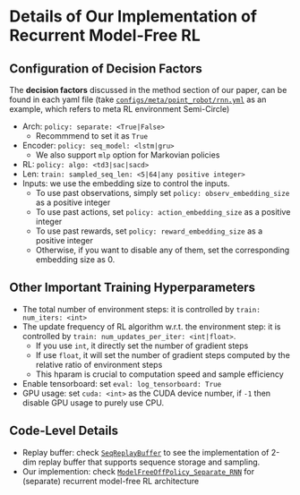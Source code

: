 # Details of Our Implementation of Recurrent Model-Free RL

## Configuration of Decision Factors

The **decision factors** discussed in the method section of our paper, can be found in each yaml file (take [`configs/meta/point_robot/rnn.yml`](../configs/meta/point_robot/rnn.yml) as an example, which refers to meta RL environment Semi-Circle)

- Arch: `policy: separate: <True|False>` 
    - Recommmend to set it as `True`
- Encoder: `policy: seq_model: <lstm|gru>`
    - We also support `mlp` option for Markovian policies
- RL: `policy: algo: <td3|sac|sacd>`
- Len: `train: sampled_seq_len: <5|64|any positive integer>`
- Inputs: we use the embedding size to control the inputs. 
    - To use past observations, simply set `policy: observ_embedding_size` as a positive integer
    - To use past actions, set `policy: action_embedding_size` as a positive integer
    - To use past rewards, set `policy: reward_embedding_size` as a positive integer
    - Otherwise, if you want to disable any of them, set the corresponding embedding size as 0.

## Other Important Training Hyperparameters

- The total number of environment steps: it is controlled by `train: num_iters: <int>` 
- The update frequency of RL algorithm w.r.t. the environment step: it is controlled by `train: num_updates_per_iter: <int|float>`.
    - If you use `int`, it directly set the number of gradient steps
    - If use `float`, it will set the number of gradient steps computed by the relative ratio of environment steps
    - This hparam is crucial to computation speed and sample efficiency
- Enable tensorboard: set `eval: log_tensorboard: True`
- GPU usage: set `cuda: <int>` as the CUDA device number, if `-1` then disable GPU usage to purely use CPU.

## Code-Level Details
- Replay buffer: check [`SeqReplayBuffer`](../buffers/seq_replay_buffer.py) to see the implementation of 2-dim replay buffer that supports sequence storage and sampling.
- Our implemention: check [`ModelFreeOffPolicy_Separate_RNN`](../policies/models/policy_rnn.py) for (separate) recurrent model-free RL architecture
